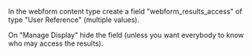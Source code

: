 In the webform content type create a field
"webform_results_access" of type "User Reference" (multiple values).

On "Manage Display" hide the field (unless you want everybody to know who may
access the results).

